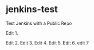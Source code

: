# jenkins-test
Test Jenkins with a Public Repo

Edit 1.

Edit 2.
Edit 3.
Edit 4.
Edit 5.
Edit 6.
edit 7
